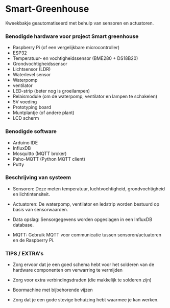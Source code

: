 # Smart-Greenhouse
Kweekbakje geautomatiseerd met behulp van sensoren en actuatoren.
### Benodigde hardware voor project Smart greenhouse 


-	Raspberry Pi (of een vergelijkbare microcontroller)
-	ESP32
-	Temperatuur- en vochtigheidssensor (BME280 + DS18B20)
-	Grondvochtigheidssensor
-	Lichtsensor (LDR)
-	Waterlevel sensor
-	Waterpomp
-	ventilator
-	LED-strip (beter nog is groeilampen)
-	Relaismodule (om de waterpomp, ventilator en lampen te schakelen)
-	5V voeding
-	Prototyping board
-	Muntplantje (of andere plant)
-	LCD scherm


### Benodigde software
-	Arduino IDE
-	InfluxDB
-	Mosquitto (MQTT broker)
-	Paho-MQTT (Python MQTT client)
-	Putty



### Beschrijving van systeem
-	Sensoren: 
Deze meten temperatuur, luchtvochtigheid, grondvochtigheid en lichtintensiteit.

-	Actuatoren:
De waterpomp, ventilator en ledstrip worden bestuurd op basis van sensorwaarden.

-	Data opslag: 
Sensorgegevens worden opgeslagen in een InfluxDB database.

-	MQTT: 
Gebruik MQTT voor communicatie tussen sensoren/actuatoren en de Raspberry Pi.




### TIPS / EXTRA's
-	Zorg ervoor dat je een goed schema hebt voor het solderen van de hardware componenten om verwarring te vermijden

-	Zorg voor extra verbindingsdraden (die makkelijk te solderen zijn)

-	Boormachine met bijbehorende vijzen

-	Zorg dat je een gode stevige behuizing hebt waarmee je kan werken. 


